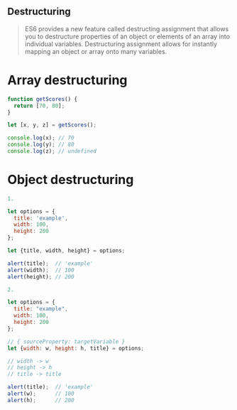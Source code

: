 ## Destructuring

> ES6 provides a new feature called destructing assignment that allows you to destructure properties of an object or elements of an array into individual variables.
> Destructuring assignment allows for instantly mapping an object or array onto many variables.

# Array destructuring

````javascript
function getScores() {
  return [70, 80];
}

let [x, y, z] = getScores();

console.log(x); // 70
console.log(y); // 80
console.log(z); // undefined

````
# Object destructuring

````javascript
1.

let options = {
  title: 'example',
  width: 100,
  height: 200
};

let {title, width, height} = options;

alert(title);  // 'example'
alert(width);  // 100
alert(height); // 200

2.

let options = {
  title: "example",
  width: 100,
  height: 200
};

// { sourceProperty: targetVariable }
let {width: w, height: h, title} = options;

// width -> w
// height -> h
// title -> title

alert(title);  // 'example'
alert(w);      // 100
alert(h);      // 200

````
